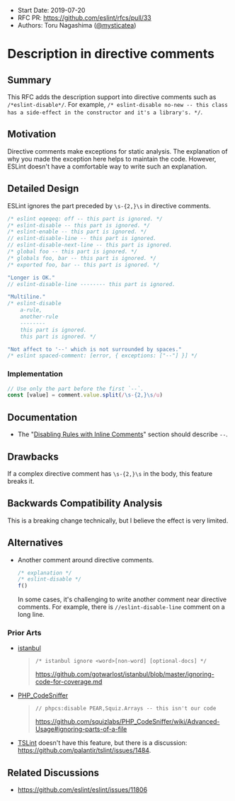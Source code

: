 -   Start Date: 2019-07-20
-   RFC PR: https://github.com/eslint/rfcs/pull/33
-   Authors: Toru Nagashima ([@mysticatea](https://github.com/mysticatea))

# Description in directive comments

## Summary

This RFC adds the description support into directive comments such as `/*eslint-disable*/`. For example, `/* eslint-disable no-new -- this class has a side-effect in the constructor and it's a library's. */`.

## Motivation

Directive comments make exceptions for static analysis. The explanation of why you made the exception here helps to maintain the code. However, ESLint doesn't have a comfortable way to write such an explanation.

## Detailed Design

ESLint ignores the part preceded by `\s-{2,}\s` in directive comments.

```js
/* eslint eqeqeq: off -- this part is ignored. */
/* eslint-disable -- this part is ignored. */
/* eslint-enable -- this part is ignored. */
// eslint-disable-line -- this part is ignored.
// eslint-disable-next-line -- this part is ignored.
/* global foo -- this part is ignored. */
/* globals foo, bar -- this part is ignored. */
/* exported foo, bar -- this part is ignored. */

"Longer is OK."
// eslint-disable-line -------- this part is ignored.

"Multiline."
/* eslint-disable
    a-rule,
    another-rule
    --------
    this part is ignored.
    this part is ignored. */

"Not affect to '--' which is not surrounded by spaces."
/* eslint spaced-comment: [error, { exceptions: ["--"] }] */
```

### Implementation

```js
// Use only the part before the first `--`.
const [value] = comment.value.split(/\s-{2,}\s/u)
```

## Documentation

-   The "[Disabling Rules with Inline Comments](https://eslint.org/docs/user-guide/configuring#disabling-rules-with-inline-comments)" section should describe `--`.

## Drawbacks

If a complex directive comment has `\s-{2,}\s` in the body, this feature breaks it.

## Backwards Compatibility Analysis

This is a breaking change technically, but I believe the effect is very limited.

## Alternatives

-   Another comment around directive comments.
    ```js
    /* explanation */
    /* eslint-disable */
    f()
    ```
    In some cases, it's challenging to write another comment near directive comments. For example, there is `//eslint-disable-line` comment on a long line.

### Prior Arts

-   [istanbul](https://github.com/istanbuljs/istanbuljs)
    > ```
    > /* istanbul ignore <word>[non-word] [optional-docs] */
    > ```
    >
    > https://github.com/gotwarlost/istanbul/blob/master/ignoring-code-for-coverage.md
-   [PHP_CodeSniffer](https://github.com/squizlabs/PHP_CodeSniffer)
    > ```
    > // phpcs:disable PEAR,Squiz.Arrays -- this isn't our code
    > ```
    >
    > https://github.com/squizlabs/PHP_CodeSniffer/wiki/Advanced-Usage#ignoring-parts-of-a-file
-   [TSLint](https://github.com/palantir/tslint) doesn't have this feature, but there is a discussion: https://github.com/palantir/tslint/issues/1484.

## Related Discussions

-   https://github.com/eslint/eslint/issues/11806
